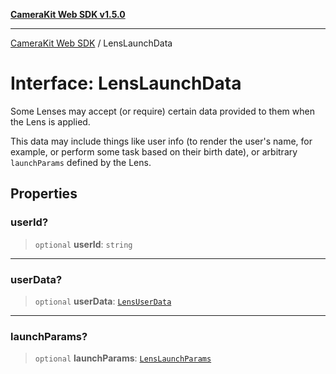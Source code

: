 [**CameraKit Web SDK v1.5.0**](../README.md)

***

[CameraKit Web SDK](../globals.md) / LensLaunchData

# Interface: LensLaunchData

Some Lenses may accept (or require) certain data provided to them when the Lens is applied.

This data may include things like user info (to render the user's name, for example, or perform some task based on
their birth date), or arbitrary `launchParams` defined by the Lens.

## Properties

### userId?

> `optional` **userId**: `string`

***

### userData?

> `optional` **userData**: [`LensUserData`](LensUserData.md)

***

### launchParams?

> `optional` **launchParams**: [`LensLaunchParams`](../type-aliases/LensLaunchParams.md)
